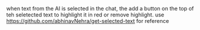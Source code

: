 <!-- ### **ScribeLight: AI-Powered YouTube Video Chat Tool**  

#### **Project Description**  

ScribeLight is an innovative AI-powered web application that enhances the way users interact with YouTube videos. Instead of watching an entire video to extract relevant information, users can input a YouTube link, and ScribeLight transcribes the spoken content. The transcribed text is then processed using **Gemini AI**, allowing users to **ask questions, get summaries, and highlight important parts of the conversation**—all within a **ChatGPT-like interface**.  

Built with **React.js for the frontend** and **Flask for the backend**, ScribeLight ensures a seamless and efficient user experience. While most pages remain static, the **Summarize Page** dynamically processes transcriptions and AI-generated responses.  

---

### **How ScribeLight Works**  

1. **User Input** – The user enters a YouTube video link into the application.  
2. **Video Transcription** – The system extracts and converts the spoken content into text using **YouTube API** or **youtube-dl**.  
3. **AI Processing** – The transcribed text is sent to **Gemini AI**, which enables intelligent responses.  
4. **Interactive Chat Interface** – Users can ask questions about the video’s content, just like in ChatGPT.  
5. **Enhanced Navigation & Highlighting**  
   - 🔴 **Text Highlighting** – Users can highlight important text in red for better readability.  
   - 🗺 **Minimap Feature** – A **VSCode-like minimap** provides an overview of the chat, enabling **quick navigation** within the conversation.  

---

### **Technology Stack**  

- **Frontend:** React.js – Ensures a smooth and interactive user experience.  
- **Backend:** Flask – Manages API requests, transcriptions, and AI processing.  
- **AI Integration:** Gemini API – Powers intelligent responses.  
- **YouTube Data Processing:** Uses YouTube API or youtube-dl for fetching and transcribing video content.  

---

### **Key Features**  

✅ **AI-Powered Chat Interface** – Chat with transcribed video content as if using ChatGPT.  
✅ **YouTube Video Transcription** – Converts spoken content into searchable text.  
✅ **Summarization & Key Points Extraction** – Users can obtain concise summaries of the video.  
✅ **Text Highlighting** – Allows users to mark important information in red for easy reference.  
✅ **Minimap in Chat** – A VSCode-style minimap that provides a complete overview of the chat and helps with navigation.  
✅ **User-Friendly & Time-Saving** – Helps users quickly access relevant insights from long videos.  

---

### **Use Cases**  

📚 **Students & Researchers** – Easily extract insights from educational videos and lectures.  
💼 **Professionals & Analysts** – Summarize webinars, meetings, and business discussions.  
🎙 **Content Creators & Journalists** – Quickly obtain key points from interviews and reports.  

ScribeLight is an essential tool for anyone who wants to **interact with video content in a smarter, more efficient way**—eliminating the need to watch lengthy videos while improving accessibility and comprehension. 🚀 -->

when text from the AI is selected in the chat, the add a button on the top of teh seletected text to highlight it in red or remove highlight.
use https://github.com/abhinavNehra/get-selected-text for reference